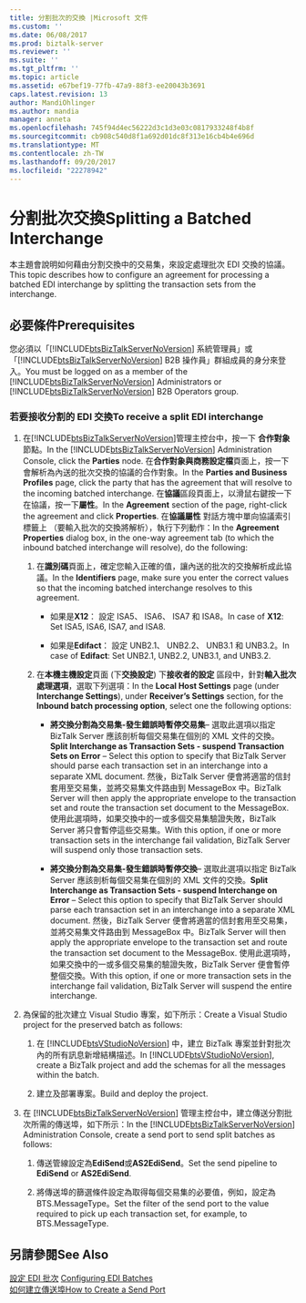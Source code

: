 ```yaml
---
title: 分割批次的交換 |Microsoft 文件
ms.custom: ''
ms.date: 06/08/2017
ms.prod: biztalk-server
ms.reviewer: ''
ms.suite: ''
ms.tgt_pltfrm: ''
ms.topic: article
ms.assetid: e67bef19-77fb-47a9-88f3-ee20043b3691
caps.latest.revision: 13
author: MandiOhlinger
ms.author: mandia
manager: anneta
ms.openlocfilehash: 745f94d4ec56222d3c1d3e03c0817933248f4b8f
ms.sourcegitcommit: cb908c540d8f1a692d01dc8f313e16cb4b4e696d
ms.translationtype: MT
ms.contentlocale: zh-TW
ms.lasthandoff: 09/20/2017
ms.locfileid: "22278942"
---
```

# <a name="splitting-a-batched-interchange"></a><span data-ttu-id="ed966-102">分割批次交換</span><span class="sxs-lookup"><span data-stu-id="ed966-102">Splitting a Batched Interchange</span></span>
<span data-ttu-id="ed966-103">本主題會說明如何藉由分割交換中的交易集，來設定處理批次 EDI 交換的協議。</span><span class="sxs-lookup"><span data-stu-id="ed966-103">This topic describes how to configure an agreement for processing a batched EDI interchange by splitting the transaction sets from the interchange.</span></span>  
  
## <a name="prerequisites"></a><span data-ttu-id="ed966-104">必要條件</span><span class="sxs-lookup"><span data-stu-id="ed966-104">Prerequisites</span></span>  
 <span data-ttu-id="ed966-105">您必須以「[!INCLUDE[btsBizTalkServerNoVersion](../includes/btsbiztalkservernoversion-md.md)] 系統管理員」或「[!INCLUDE[btsBizTalkServerNoVersion](../includes/btsbiztalkservernoversion-md.md)] B2B 操作員」群組成員的身分來登入。</span><span class="sxs-lookup"><span data-stu-id="ed966-105">You must be logged on as a member of the [!INCLUDE[btsBizTalkServerNoVersion](../includes/btsbiztalkservernoversion-md.md)] Administrators or [!INCLUDE[btsBizTalkServerNoVersion](../includes/btsbiztalkservernoversion-md.md)] B2B Operators group.</span></span>  
  
### <a name="to-receive-a-split-edi-interchange"></a><span data-ttu-id="ed966-106">若要接收分割的 EDI 交換</span><span class="sxs-lookup"><span data-stu-id="ed966-106">To receive a split EDI interchange</span></span>  
  
1.  <span data-ttu-id="ed966-107">在[!INCLUDE[btsBizTalkServerNoVersion](../includes/btsbiztalkservernoversion-md.md)]管理主控台中，按一下 **合作對象**節點。</span><span class="sxs-lookup"><span data-stu-id="ed966-107">In the [!INCLUDE[btsBizTalkServerNoVersion](../includes/btsbiztalkservernoversion-md.md)] Administration Console, click the **Parties** node.</span></span> <span data-ttu-id="ed966-108">在**合作對象與商務設定檔**頁面上，按一下會解析為內送的批次交換的協議的合作對象。</span><span class="sxs-lookup"><span data-stu-id="ed966-108">In the **Parties and Business Profiles** page, click the party that has the agreement that will resolve to the incoming batched interchange.</span></span> <span data-ttu-id="ed966-109">在**協議**區段頁面上，以滑鼠右鍵按一下 在協議，按一下**屬性**。</span><span class="sxs-lookup"><span data-stu-id="ed966-109">In the **Agreement** section of the page, right-click the agreement and click **Properties**.</span></span> <span data-ttu-id="ed966-110">在**協議屬性** 對話方塊中單向協議索引標籤上 （要輸入批次的交換將解析），執行下列動作：</span><span class="sxs-lookup"><span data-stu-id="ed966-110">In the **Agreement Properties** dialog box, in the one-way agreement tab (to which the inbound batched interchange will resolve), do the following:</span></span>  
  
    1.  <span data-ttu-id="ed966-111">在**識別碼**頁面上，確定您輸入正確的值，讓內送的批次的交換解析成此協議。</span><span class="sxs-lookup"><span data-stu-id="ed966-111">In the **Identifiers** page, make sure you enter the correct values so that the incoming batched interchange resolves to this agreement.</span></span>  
  
        -   <span data-ttu-id="ed966-112">如果是**X12**： 設定 ISA5、 ISA6、 ISA7 和 ISA8。</span><span class="sxs-lookup"><span data-stu-id="ed966-112">In case of **X12**: Set ISA5, ISA6, ISA7, and ISA8.</span></span>  
  
        -   <span data-ttu-id="ed966-113">如果是**Edifact**： 設定 UNB2.1、 UNB2.2、 UNB3.1 和 UNB3.2。</span><span class="sxs-lookup"><span data-stu-id="ed966-113">In case of **Edifact**: Set UNB2.1, UNB2.2, UNB3.1, and UNB3.2.</span></span>  
  
    2.  <span data-ttu-id="ed966-114">在**本機主機設定**頁面 (下**交換設定**) 下**接收者的設定** 區段中，針對**輸入批次處理選項**，選取下列選項：</span><span class="sxs-lookup"><span data-stu-id="ed966-114">In the **Local Host Settings** page (under **Interchange Settings**), under **Receiver’s Settings** section, for the **Inbound batch processing option**, select one the following options:</span></span>  
  
        -   <span data-ttu-id="ed966-115">**將交換分割為交易集-發生錯誤時暫停交易集**– 選取此選項以指定 BizTalk Server 應該剖析每個交易集在個別的 XML 文件的交換。</span><span class="sxs-lookup"><span data-stu-id="ed966-115">**Split Interchange as Transaction Sets - suspend Transaction Sets on Error** – Select this option to specify that BizTalk Server should parse each transaction set in an interchange into a separate XML document.</span></span> <span data-ttu-id="ed966-116">然後，BizTalk Server 便會將適當的信封套用至交易集，並將交易集文件路由到 MessageBox 中。</span><span class="sxs-lookup"><span data-stu-id="ed966-116">BizTalk Server will then apply the appropriate envelope to the transaction set and route the transaction set document to the MessageBox.</span></span> <span data-ttu-id="ed966-117">使用此選項時，如果交換中的一或多個交易集驗證失敗，BizTalk Server 將只會暫停這些交易集。</span><span class="sxs-lookup"><span data-stu-id="ed966-117">With this option, if one or more transaction sets in the interchange fail validation, BizTalk Server will suspend only those transaction sets.</span></span>  
  
        -   <span data-ttu-id="ed966-118">**將交換分割為交易集-發生錯誤時暫停交換**– 選取此選項以指定 BizTalk Server 應該剖析每個交易集在個別的 XML 文件的交換。</span><span class="sxs-lookup"><span data-stu-id="ed966-118">**Split Interchange as Transaction Sets - suspend Interchange on Error** – Select this option to specify that BizTalk Server should parse each transaction set in an interchange into a separate XML document.</span></span> <span data-ttu-id="ed966-119">然後，BizTalk Server 便會將適當的信封套用至交易集，並將交易集文件路由到 MessageBox 中。</span><span class="sxs-lookup"><span data-stu-id="ed966-119">BizTalk Server will then apply the appropriate envelope to the transaction set and route the transaction set document to the MessageBox.</span></span> <span data-ttu-id="ed966-120">使用此選項時，如果交換中的一或多個交易集的驗證失敗，BizTalk Server 便會暫停整個交換。</span><span class="sxs-lookup"><span data-stu-id="ed966-120">With this option, if one or more transaction sets in the interchange fail validation, BizTalk Server will suspend the entire interchange.</span></span>  
  
2.  <span data-ttu-id="ed966-121">為保留的批次建立 Visual Studio 專案，如下所示：</span><span class="sxs-lookup"><span data-stu-id="ed966-121">Create a Visual Studio project for the preserved batch as follows:</span></span>  
  
    1.  <span data-ttu-id="ed966-122">在 [!INCLUDE[btsVStudioNoVersion](../includes/btsvstudionoversion-md.md)] 中，建立 BizTalk 專案並針對批次內的所有訊息新增結構描述。</span><span class="sxs-lookup"><span data-stu-id="ed966-122">In [!INCLUDE[btsVStudioNoVersion](../includes/btsvstudionoversion-md.md)], create a BizTalk project and add the schemas for all the messages within the batch.</span></span>  
  
    2.  <span data-ttu-id="ed966-123">建立及部署專案。</span><span class="sxs-lookup"><span data-stu-id="ed966-123">Build and deploy the project.</span></span>  
  
3.  <span data-ttu-id="ed966-124">在 [!INCLUDE[btsBizTalkServerNoVersion](../includes/btsbiztalkservernoversion-md.md)] 管理主控台中，建立傳送分割批次所需的傳送埠，如下所示：</span><span class="sxs-lookup"><span data-stu-id="ed966-124">In the [!INCLUDE[btsBizTalkServerNoVersion](../includes/btsbiztalkservernoversion-md.md)] Administration Console, create a send port to send split batches as follows:</span></span>  
  
    1.  <span data-ttu-id="ed966-125">傳送管線設定為**EdiSend**或**AS2EdiSend**。</span><span class="sxs-lookup"><span data-stu-id="ed966-125">Set the send pipeline to **EdiSend** or **AS2EdiSend**.</span></span>  
  
    2.  <span data-ttu-id="ed966-126">將傳送埠的篩選條件設定為取得每個交易集的必要值，例如，設定為 BTS.MessageType。</span><span class="sxs-lookup"><span data-stu-id="ed966-126">Set the filter of the send port to the value required to pick up each transaction set, for example, to BTS.MessageType.</span></span>  
  
## <a name="see-also"></a><span data-ttu-id="ed966-127">另請參閱</span><span class="sxs-lookup"><span data-stu-id="ed966-127">See Also</span></span>  
 <span data-ttu-id="ed966-128">[設定 EDI 批次](../core/configuring-edi-batches.md) </span><span class="sxs-lookup"><span data-stu-id="ed966-128">[Configuring EDI Batches](../core/configuring-edi-batches.md) </span></span>  
 [<span data-ttu-id="ed966-129">如何建立傳送埠</span><span class="sxs-lookup"><span data-stu-id="ed966-129">How to Create a Send Port</span></span>](../core/how-to-create-a-send-port2.md)